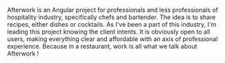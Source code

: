 Afterwork is an Angular project for professionals and less professionals of hospitality industry, specifically chefs and bartender.
The idea is to share recipes, either dishes or cocktails.
As I've been a part of this industry, I'm leading this project knowing the client intents.
It is obviously open to all users, making everything clear and affordable with an axis of professional experience.
Because in a restaurant, work is all what we talk about Afterwork !
